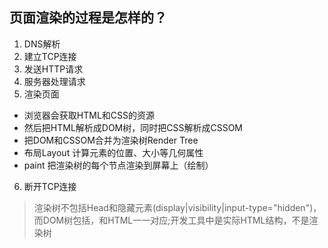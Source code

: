 ## 页面渲染的过程是怎样的？
1. DNS解析
2. 建立TCP连接
3. 发送HTTP请求
4. 服务器处理请求
5. 渲染页面
  - 浏览器会获取HTML和CSS的资源
  - 然后把HTML解析成DOM树，同时把CSS解析成CSSOM
  - 把DOM和CSSOM合并为渲染树Render Tree
  - 布局Layout 计算元素的位置、大小等几何属性
  - paint 把渲染树的每个节点渲染到屏幕上（绘制）
6. 断开TCP连接

> 渲染树不包括Head和隐藏元素(display|visibility|input-type="hidden")，而DOM树包括，和HTML一一对应;开发工具中是实际HTML结构，不是渲染树